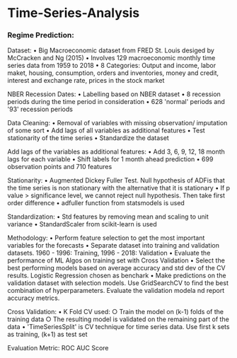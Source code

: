 # Time-Series-Analysis

### Regime Prediction:

Dataset: 
	• Big Macroeconomic dataset from FRED St. Louis desiged by McCracken and Ng (2015)
	• Involves 129 macroeconomic monthly time series data from 1959 to 2018
	• 8 Categories: Output and income, labor maket, housing, consumption, orders and inventories, money and credit, interest and exchange rate, prices in the stock market

NBER Recession Dates:
	• Labelling based on NBER dataset
	• 8 recession periods during the time period in consideration
	• 628 'normal' periods and '93' recession periods

Data Cleaning:
	• Removal of variables with missing observation/ imputation of some sort
	• Add lags of all variables as additional features
	• Test stationarity of the time series
	• Standardize the dataset

Add lags of the variables as additional features:
	• Add 3, 6, 9, 12, 18 month lags for each variable
	• Shift labels for 1 month ahead prediction
	• 699 observation points and 710 features

Stationarity:
	• Augmented Dickey Fuller Test. Null hypothesis of ADFis that the time series is non stationary with the alternative that it is stationary
	• If p value > significance level, we cannot reject null hypothesis. Then take first order difference
	• adfuller function from statsmodels is used

Standardization:
	• Std features by removing mean and scaling to unit variance
	• StandardScaler from scikit-learn is used

Methodology:
	• Perform feature selection to get the most important variables for the forecasts
	• Separate dataset into training and validation datasets. 1960 - 1996: Training, 1996 - 2018: Validation
	• Evaluate the performance of ML Algos on training set with Cross Validation
	• Select the best performing models based on average accuracy and std dev of the CV results. Logistic Regression chosen as benchark
	• Make predictions on the validation dataset with selection models. Use GridSearchCV to find the best combination of hyperparameters. Evaluate the validation modela nd report accuracy metrics.

Cross Validation:
	• K Fold CV used:
		○ Train the model on (k-1) folds of the training data
		○ The resulting model is validated on the remaining part of the data
	• 'TimeSeriesSplit' is CV technique for time series data. Use first k sets as training, (k+1) as test set

Evaluation Metric: ROC AUC Score
